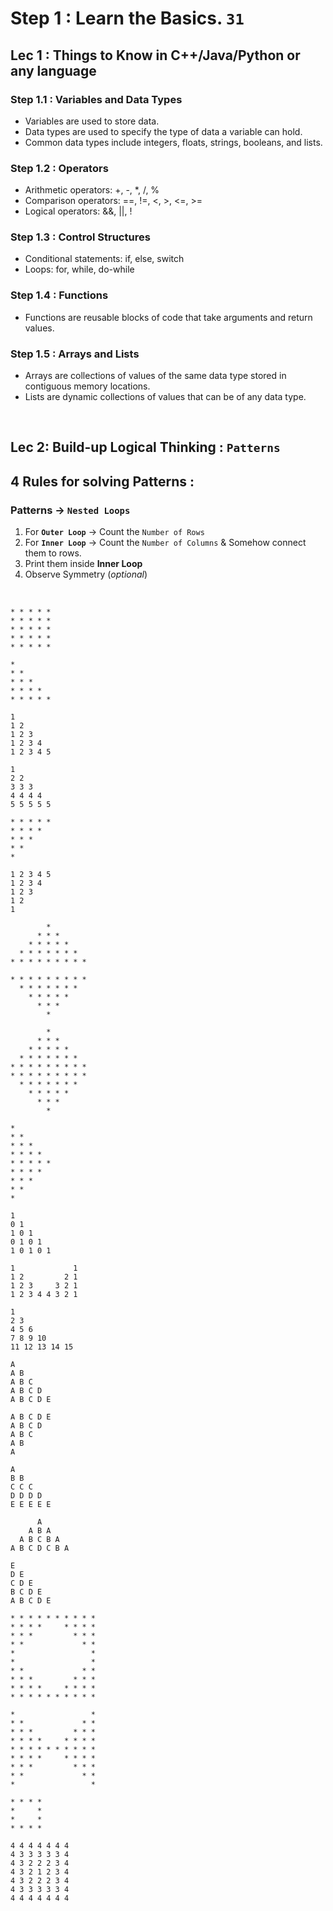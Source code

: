 # **Step 1** : Learn the Basics. ```31```

## Lec 1 : Things to Know in C++/Java/Python or any language

### Step 1.1 : Variables and Data Types
- Variables are used to store data.
- Data types are used to specify the type of data a variable can hold.
- Common data types include integers, floats, strings, booleans, and lists.
### Step 1.2 : Operators
- Arithmetic operators: +, -, \*, /, %
- Comparison operators: ==, !=, <, >, <=, >=
- Logical operators: &&, ||, !
### Step 1.3 : Control Structures
- Conditional statements: if, else, switch
- Loops: for, while, do-while
### Step 1.4 : Functions
- Functions are reusable blocks of code that take arguments and return values.
### Step 1.5 : Arrays and Lists
- Arrays are collections of values of the same data type stored in contiguous memory locations.
- Lists are dynamic collections of values that can be of any data type.

&nbsp;

## Lec 2: Build-up Logical Thinking : `Patterns`
 
## 4 Rules for solving Patterns : 
### Patterns  → `Nested Loops`

1. For __`Outer Loop`__ → Count the `Number of Rows`
2. For __`Inner Loop`__ → Count the `Number of Columns` & Somehow connect them to rows.
3. Print them inside __Inner Loop__
4. Observe Symmetry (_optional_)

&nbsp;

```
* * * * *
* * * * * 
* * * * * 
* * * * * 
* * * * * 
``` 
```
* 
* *  
* * *  
* * * *  
* * * * * 
``` 
```
1
1 2
1 2 3
1 2 3 4
1 2 3 4 5
``` 
```
1
2 2
3 3 3
4 4 4 4
5 5 5 5 5
``` 
```
* * * * *
* * * * 
* * *  
* *  
* 
``` 
```
1 2 3 4 5
1 2 3 4
1 2 3
1 2
1
``` 
```
        * 
      * * *  
    * * * * * 
  * * * * * * *
* * * * * * * * * 
``` 
```
* * * * * * * * *
  * * * * * * *
    * * * * *
      * * *
        * 
```
```
        * 
      * * *  
    * * * * * 
  * * * * * * *
* * * * * * * * *
* * * * * * * * *
  * * * * * * *
    * * * * *
      * * *
        *
```
```
* 
* *  
* * *  
* * * *  
* * * * *
* * * * 
* * *  
* *  
*  
```
```
1
0 1
1 0 1
0 1 0 1
1 0 1 0 1
```
```
1             1
1 2         2 1
1 2 3     3 2 1
1 2 3 4 4 3 2 1
```
```
1
2 3
4 5 6
7 8 9 10
11 12 13 14 15
```
```
A
A B
A B C
A B C D
A B C D E 
```
```
A B C D E
A B C D
A B C
A B
A
```
```
A 
B B
C C C
D D D D
E E E E E
```
```
      A
    A B A
  A B C B A
A B C D C B A
```
```
E
D E
C D E
B C D E
A B C D E
```
```
* * * * * * * * * *
* * * *     * * * *
* * *         * * *
* *             * *
*                 *
*                 *
* *             * *
* * *         * * *
* * * *     * * * *
* * * * * * * * * *
```
```
*                 *
* *             * *
* * *         * * *
* * * *     * * * *
* * * * * * * * * *
* * * *     * * * *
* * *         * * *
* *             * *
*                 *
```
```
* * * *
*     *
*     *
* * * *
```
```
4 4 4 4 4 4 4
4 3 3 3 3 3 4
4 3 2 2 2 3 4
4 3 2 1 2 3 4
4 3 2 2 2 3 4
4 3 3 3 3 3 4
4 4 4 4 4 4 4
```

